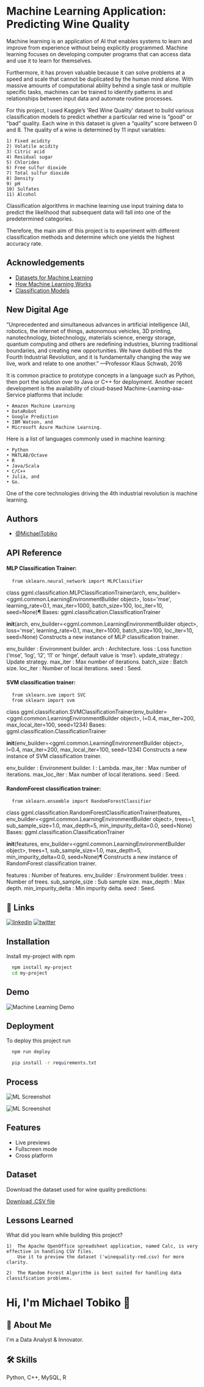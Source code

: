 
# Machine Learning Application: Predicting Wine Quality

Machine learning is an application of AI that enables systems to learn and improve from experience without being explicitly programmed. Machine learning focuses on developing computer programs that can access data and use it to learn for themselves.

Furthermore, it has proven valuable because it can solve problems at a speed and scale that cannot be duplicated by the human mind alone. With massive amounts of computational ability behind a single task or multiple specific tasks, machines can be trained to identify patterns in and relationships between input data and automate routine processes. 

For this project, I used Kaggle’s 'Red Wine Quality' dataset to build various classification models to predict whether a particular red wine is “good" or "bad" quality. Each wine in this dataset is given a “quality” score between 0 and 8. The quality of a wine is determined by 11 input variables:

    1) Fixed acidity
    2) Volatile acidity
    3) Citric acid
    4) Residual sugar
    5) Chlorides
    6) Free sulfur dioxide
    7) Total sulfur dioxide
    8) Density
    9) pH
    10) Sulfates
    11) Alcohol

Classification algorithms in machine learning use input training data to predict the likelihood that subsequent data will fall into one of the predetermined categories.

Therefore, the main aim of this project is to experiment with different classification methods and determine which one yields the highest accuracy rate.

 

## Acknowledgements

 - [Datasets for Machine Learning](https://pub.towardsai.net/best-datasets-for-machine-learning-data-science-computer-vision-nlp-ai-c9541058cf4f)
 - [How Machine Learning Works](https://www.ibm.com/cloud/learn/machine-learning)
 - [Classification Models](https://www.educative.io/blog/scikit-learn-cheat-sheet-classification-regression-methods)

## New Digital Age

“Unprecedented and simultaneous advances in artificial intelligence (AI), robotics,
the internet of things, autonomous vehicles, 3D printing, nanotechnology, biotechnology, materials science, energy storage, quantum computing and others are
redefining industries, blurring traditional boundaries, and creating new opportunities. We have dubbed this the Fourth Industrial Revolution, and it is fundamentally
changing the way we live, work and relate to one another.”
—Professor Klaus Schwab, 2016

It is common practice to prototype concepts in a language such as
Python, then port the solution over to Java or C++ for deployment. Another
recent development is the availability of cloud-based Machine-Learning-asa-Service platforms that include:

    • Amazon Machine Learning
    • DataRobot
    • Google Prediction
    • IBM Watson, and
    • Microsoft Azure Machine Learning.

Here is a list of languages commonly used in machine
learning:

    • Python
    • MATLAB/Octave
    • R
    • Java/Scala
    • C/C++
    • Julia, and
    • Go.

One of the core technologies driving the 4th industrial revolution is
machine learning.
## Authors

- [@MichaelTobiko](https://www.github.com/miketobz)


## API Reference

#### MLP Classification Trainer:

```http
  from sklearn.neural_network import MLPClassifier
```
class ggml.classification.MLPClassificationTrainer(arch, env_builder=<ggml.common.LearningEnvironmentBuilder object>, loss='mse', learning_rate=0.1, max_iter=1000, batch_size=100, loc_iter=10, seed=None)¶
Bases: ggml.classification.ClassificationTrainer

__init__(arch, env_builder=<ggml.common.LearningEnvironmentBuilder object>, loss='mse', learning_rate=0.1, max_iter=1000, batch_size=100, loc_iter=10, seed=None)
Constructs a new instance of MLP classification trainer.

env_builder : Environment builder. arch : Architecture. loss : Loss function (‘mse’, ‘log’, ‘l2’, ‘l1’ or ‘hinge’, default value is ‘mse’). update_strategy : Update strategy. max_iter : Max number of iterations. batch_size : Batch size. loc_iter : Number of local iterations. seed : Seed.


#### SVM classification trainer:

```http
  from sklearn.svm import SVC
  from sklearn import svm
```
class ggml.classification.SVMClassificationTrainer(env_builder=<ggml.common.LearningEnvironmentBuilder object>, l=0.4, max_iter=200, max_local_iter=100, seed=1234)
Bases: ggml.classification.ClassificationTrainer

__init__(env_builder=<ggml.common.LearningEnvironmentBuilder object>, l=0.4, max_iter=200, max_local_iter=100, seed=1234)
Constructs a new instance of SVM classification trainer.

env_builder : Environment builder. l : Lambda. max_iter : Max number of iterations. max_loc_iter : Max number of local iterations. seed : Seed.


#### RandomForest classification trainer:

```http
  from sklearn.ensemble import RandomForestClassifier
```
class ggml.classification.RandomForestClassificationTrainer(features, env_builder=<ggml.common.LearningEnvironmentBuilder object>, trees=1, sub_sample_size=1.0, max_depth=5, min_impurity_delta=0.0, seed=None)
Bases: ggml.classification.ClassificationTrainer

__init__(features, env_builder=<ggml.common.LearningEnvironmentBuilder object>, trees=1, sub_sample_size=1.0, max_depth=5, min_impurity_delta=0.0, seed=None)¶
Constructs a new instance of RandomForest classification trainer.

features : Number of features. env_builder : Environment builder. trees : Number of trees. sub_sample_size : Sub sample size. max_depth : Max depth. min_impurity_delta : Min impurity delta. seed : Seed.


## 🔗 Links

[![linkedin](https://img.shields.io/badge/linkedin-0A66C2?style=for-the-badge&logo=linkedin&logoColor=white)](https://www.linkedin.com/in/michael-tobiko-1563a693)
[![twitter](https://img.shields.io/badge/twitter-1DA1F2?style=for-the-badge&logo=twitter&logoColor=white)](https://twitter.com/MichaelTobiko)


## Installation

Install my-project with npm

```bash
  npm install my-project
  cd my-project
```


## Demo

![Machine Learning Demo](https://miro.medium.com/max/1400/1*SuKim2w9IPbRxdtz23UNcw.gif)

## Deployment

To deploy this project run

```bash
  npm run deploy
```

```bash
  pip install -r requirements.txt
```
## Process

![ML Screenshot](https://miro.medium.com/max/800/0*75AuV__Y-iJV67gC)

![ML Screenshot](https://serokell.io/files/cr/crlo72ua.22_(2)_(1).jpg)


## Features

- Live previews
- Fullscreen mode
- Cross platform


## Dataset

Download the dataset used for wine quality predictions:

[Download .CSV file](https://archive.ics.uci.edu/ml/machine-learning-databases/wine-quality/)


## Lessons Learned

What did you learn while building this project? 

    1)  The Apache OpenOffice spreadsheet application, named Calc, is very effective in handling CSV files.
        Use it to preview the dataset ('winequality-red.csv) for more clarity.

    2)  The Random Forest Algorithm is best suited for handling data classification problems.


# Hi, I'm Michael Tobiko 👋


## 🚀 About Me
I'm a Data Analyst & Innovator.


## 🛠 Skills
Python, C++, MySQL, R

